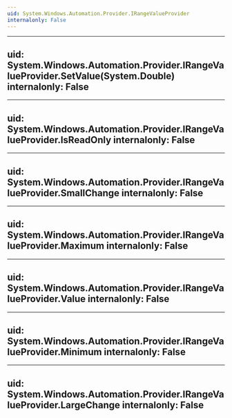 ```yaml
---
uid: System.Windows.Automation.Provider.IRangeValueProvider
internalonly: False
---
```


---
uid: System.Windows.Automation.Provider.IRangeValueProvider.SetValue(System.Double)
internalonly: False
---

---
uid: System.Windows.Automation.Provider.IRangeValueProvider.IsReadOnly
internalonly: False
---

---
uid: System.Windows.Automation.Provider.IRangeValueProvider.SmallChange
internalonly: False
---

---
uid: System.Windows.Automation.Provider.IRangeValueProvider.Maximum
internalonly: False
---

---
uid: System.Windows.Automation.Provider.IRangeValueProvider.Value
internalonly: False
---

---
uid: System.Windows.Automation.Provider.IRangeValueProvider.Minimum
internalonly: False
---

---
uid: System.Windows.Automation.Provider.IRangeValueProvider.LargeChange
internalonly: False
---
